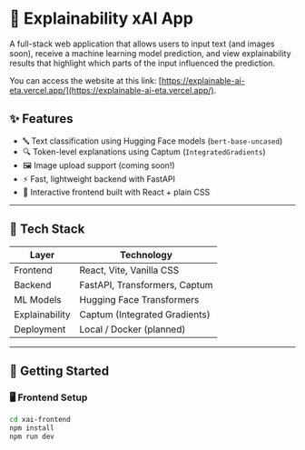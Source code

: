 # 🧠 Explainability xAI App

A full-stack web application that allows users to input text (and images soon), receive a machine learning model prediction, and view explainability results that highlight which parts of the input influenced the prediction.

You can access the website at this link: [https://explainable-ai-eta.vercel.app/](https://explainable-ai-eta.vercel.app/).

## ✨ Features

- 🔤 Text classification using Hugging Face models (`bert-base-uncased`)
- 🔍 Token-level explanations using Captum (`IntegratedGradients`)
- 🖼️ Image upload support (coming soon!)
- ⚡ Fast, lightweight backend with FastAPI
- 🧪 Interactive frontend built with React + plain CSS

---

## 🧰 Tech Stack

| Layer     | Technology          |
|-----------|---------------------|
| Frontend  | React, Vite, Vanilla CSS |
| Backend   | FastAPI, Transformers, Captum |
| ML Models | Hugging Face Transformers |
| Explainability | Captum (Integrated Gradients) |
| Deployment | Local / Docker (planned) |

---

## 🚀 Getting Started

### 🖥️ Frontend Setup

```bash
cd xai-frontend
npm install
npm run dev
